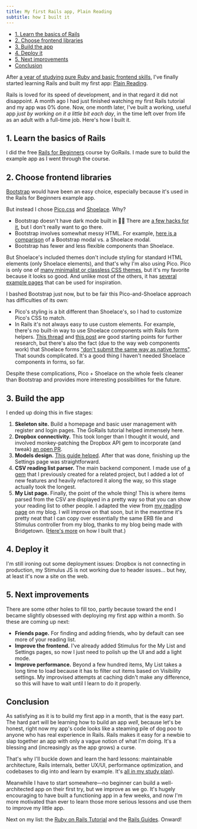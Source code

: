 ```yaml
---
title: My first Rails app, Plain Reading
subtitle: how I built it
---
```


- [1. Learn the basics of Rails](#1-learn-the-basics-of-rails)
- [2. Choose frontend libraries](#2-choose-frontend-libraries)
- [3. Build the app](#3-build-the-app)
- [4. Deploy it](#4-deploy-it)
- [5. Next improvements](#5-next-improvements)
- [Conclusion](#conclusion)

After [a year of studying pure Ruby and basic frontend skills](https://github.com/fpsvogel/learn-ruby-and-cs), I've finally started learning Rails and built my first app: [Plain Reading](https://plainreading.herokuapp.com).

Rails is loved for its speed of development, and in that regard it did not disappoint. A month ago I had just finished watching my first Rails tutorial and my app was 0% done. Now, one month later, I've built a working, useful app *just by working on it a little bit each day*, in the time left over from life as an adult with a full-time job. Here's how I built it.

## 1. Learn the basics of Rails

I did the free [Rails for Beginners](https://gorails.com/series/rails-for-beginners) course by GoRails. I made sure to build the example app as I went through the course.

## 2. Choose frontend libraries

[Bootstrap](https://getbootstrap.com/) would have been an easy choice, especially because it's used in the Rails for Beginners example app.

But instead I chose [Pico.css](https://picocss.com/) and [Shoelace](https://shoelace.style/). Why?

- Bootstrap doesn't have dark mode built in 🤦‍♂️ There are [a few hacks for it](https://github.com/vinorodrigues/bootstrap-dark-5), but I don't really want to go there.
- Bootstrap involves somewhat messy HTML. For example, [here is a comparison](https://www.sessions.edu/notes-on-design/www-wednesday-shoelace-2-0/) of a Bootstrap modal vs. a Shoelace modal.
- Bootstrap has fewer and less flexible components than Shoelace.

But Shoelace's included themes don't include styling for standard HTML elements (only Shoelace elements), and that's why I'm also using Pico. Pico is only one of [many minimalist or classless CSS themes](https://github.com/dbohdan/classless-css), but it's my favorite because it looks so good. And unlike most of the others, it has [several example pages](https://picocss.com/#examples) that can be used for inspiration.

I bashed Bootstrap just now, but to be fair this Pico-and-Shoelace approach has difficulties of its own:

- Pico's styling is a bit different than Shoelace's, so I had to customize Pico's CSS to match.
- In Rails it's not always easy to use custom elements. For example, there's no built-in way to use Shoelace components with Rails form helpers. [This thread](https://github.com/github/view_component/discussions/420#discussioncomment-867525) and [this post](https://www.crossingtheruby.com/2021/05/15/form-formation-rails-view-components.html) are good starting points for further research, but there's also the fact (due to the way web components work) that Shoelace forms ["don't submit the same way as native forms"](https://shoelace.style/components/form). That sounds complicated. It's a good thing I haven't needed Shoelace components in forms, so far.

Despite these complications, Pico + Shoelace on the whole feels cleaner than Bootstrap and provides more interesting possibilities for the future.

## 3. Build the app

I ended up doing this in five stages:

1. **Skeleton site.** Build a homepage and basic user management with register and login pages. The GoRails tutorial helped immensely here.
2. **Dropbox connectivity.** This took longer than I thought it would, and involved monkey-patching the Dropbox API gem to incorporate (and tweak) [an open PR](https://github.com/Jesus/dropbox_api/pull/83).
3. **Models design.** [This guide helped](https://www.startuprocket.com/articles/how-to-design-and-prep-a-ruby-on-rails-model-architecture). After that was done, finishing up the Settings page was straightforward.
4. **CSV reading list parser.** The main backend component. I made use of [a gem](https://rubygems.org/gems/reading-csv) that I previously created for a related project, but I added a lot of new features and heavily refactored it along the way, so this stage actually took the longest.
5. **My List page.** Finally, the point of the whole thing! This is where items parsed from the CSV are displayed in a pretty way so that you can show your reading list to other people. I adapted the view from [my reading page](https://fpsvogel.com/reading/) on my blog. I will improve on that soon, but in the meantime it's pretty neat that I can copy over essentially the same ERB file and Stimulus controller from my blog, thanks to my blog being made with Bridgetown. ([Here's more](https://fpsvogel.com/posts/2021/build-a-blog-with-bridgetown#3-ruby-component-and-plugin) on how I built that.)

## 4. Deploy it

I'm still ironing out some deployment issues: Dropbox is not connecting in production, my Stimulus JS is not working due to header issues… but hey, at least it's now a site on the web.

## 5. Next improvements

There are some other holes to fill too, partly because toward the end I became slightly obsessed with deploying my first app within a month. So these are coming up next:

- **Friends page.** For finding and adding friends, who by default can see more of your reading list.
- **Improve the frontend.** I've already added Stimulus for the My List and Settings pages, so now I just need to polish up the UI and add a light mode.
- **Improve performance.** Beyond a few hundred items, My List takes a long time to load because it has to filter out items based on Visibility settings. My improvised attempts at caching didn't make any difference, so this will have to wait until I learn to do it properly.

## Conclusion

As satisfying as it is to build my first app in a month, that is the easy part. The hard part will be learning how to build an app *well*, because let's be honest, right now my app's code looks like a steaming pile of dog poo to anyone who has real experience in Rails. Rails makes it easy for a newbie to slap together an app with only a vague notion of what I'm doing. It's a blessing and (increasingly as the app grows) a curse.

That's why I'll buckle down and learn the hard lessons: maintainable architecture, Rails internals, better UX/UI, performance optimization, and codebases to dig into and learn by example. It's [all in my study plan](https://github.com/fpsvogel/learn-ruby-and-cs#rails)).

Meanwhile I have to start somewhere—no beginner can build a well-architected app on their first try, but we improve as we go. It's hugely encouraging to have built a functioning app in a few weeks, and now I'm more motivated than ever to learn those more serious lessons and use them to improve my little app.

Next on my list: the [Ruby on Rails Tutorial](https://www.railstutorial.org) and the [Rails Guides](https://guides.rubyonrails.org/). Onward!
